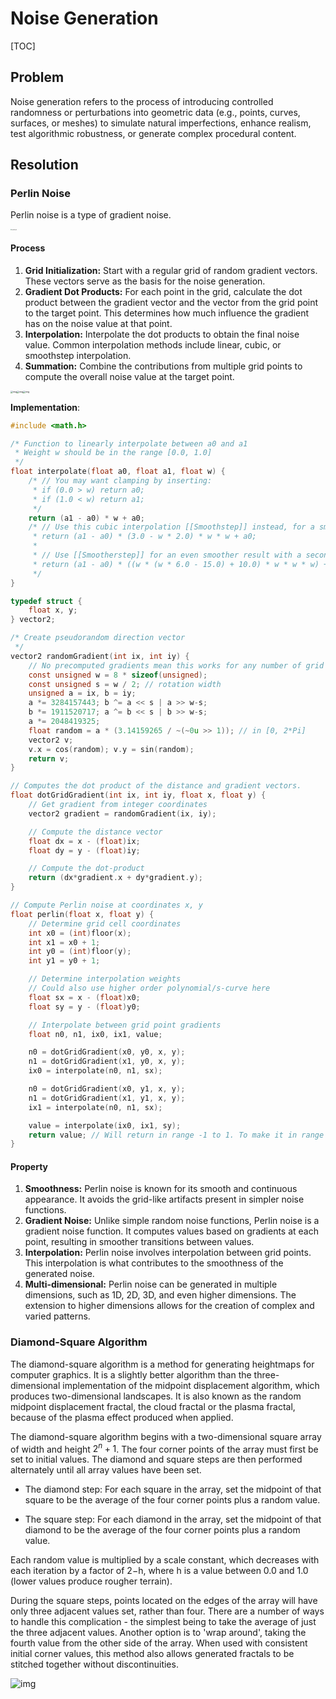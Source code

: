 # Noise Generation

[TOC]

## Problem

Noise generation refers to the process of introducing controlled randomness or perturbations into geometric data (e.g., points, curves, surfaces, or meshes) to simulate natural imperfections, enhance realism, test algorithmic robustness, or generate complex procedural content.

## Resolution

### Perlin Noise

Perlin noise is a type of gradient noise.

<img src="assets/Perlin_noise_example.png" alt="undefined" style="zoom:12%;" />

#### Process

1. **Grid Initialization:** Start with a regular grid of random gradient vectors. These vectors serve as the basis for the noise generation.
2. **Gradient Dot Products:** For each point in the grid, calculate the dot product between the gradient vector and the vector from the grid point to the target point. This determines how much influence the gradient has on the noise value at that point.
3. **Interpolation:** Interpolate the dot products to obtain the final noise value. Common interpolation methods include linear, cubic, or smoothstep interpolation.
4. **Summation:** Combine the contributions from multiple grid points to compute the overall noise value at the target point.

<img src="assets/1024px-PerlinNoiseGradientGrid.svg.png" alt="img" style="zoom:25%;" /><img src="assets/1024px-PerlinNoiseDotProducts.svg.png" alt="img" style="zoom:25%;" /><img src="assets/1024px-PerlinNoiseInterpolated.svg.png" alt="img" style="zoom:25%;" />

**Implementation**: 

```c
#include <math.h>

/* Function to linearly interpolate between a0 and a1
 * Weight w should be in the range [0.0, 1.0]
 */
float interpolate(float a0, float a1, float w) {
    /* // You may want clamping by inserting:
     * if (0.0 > w) return a0;
     * if (1.0 < w) return a1;
     */
    return (a1 - a0) * w + a0;
    /* // Use this cubic interpolation [[Smoothstep]] instead, for a smooth appearance:
     * return (a1 - a0) * (3.0 - w * 2.0) * w * w + a0;
     *
     * // Use [[Smootherstep]] for an even smoother result with a second derivative equal to zero on boundaries:
     * return (a1 - a0) * ((w * (w * 6.0 - 15.0) + 10.0) * w * w * w) + a0;
     */
}

typedef struct {
    float x, y;
} vector2;

/* Create pseudorandom direction vector
 */
vector2 randomGradient(int ix, int iy) {
    // No precomputed gradients mean this works for any number of grid coordinates
    const unsigned w = 8 * sizeof(unsigned);
    const unsigned s = w / 2; // rotation width
    unsigned a = ix, b = iy;
    a *= 3284157443; b ^= a << s | a >> w-s;
    b *= 1911520717; a ^= b << s | b >> w-s;
    a *= 2048419325;
    float random = a * (3.14159265 / ~(~0u >> 1)); // in [0, 2*Pi]
    vector2 v;
    v.x = cos(random); v.y = sin(random);
    return v;
}

// Computes the dot product of the distance and gradient vectors.
float dotGridGradient(int ix, int iy, float x, float y) {
    // Get gradient from integer coordinates
    vector2 gradient = randomGradient(ix, iy);

    // Compute the distance vector
    float dx = x - (float)ix;
    float dy = y - (float)iy;

    // Compute the dot-product
    return (dx*gradient.x + dy*gradient.y);
}

// Compute Perlin noise at coordinates x, y
float perlin(float x, float y) {
    // Determine grid cell coordinates
    int x0 = (int)floor(x);
    int x1 = x0 + 1;
    int y0 = (int)floor(y);
    int y1 = y0 + 1;

    // Determine interpolation weights
    // Could also use higher order polynomial/s-curve here
    float sx = x - (float)x0;
    float sy = y - (float)y0;

    // Interpolate between grid point gradients
    float n0, n1, ix0, ix1, value;

    n0 = dotGridGradient(x0, y0, x, y);
    n1 = dotGridGradient(x1, y0, x, y);
    ix0 = interpolate(n0, n1, sx);

    n0 = dotGridGradient(x0, y1, x, y);
    n1 = dotGridGradient(x1, y1, x, y);
    ix1 = interpolate(n0, n1, sx);

    value = interpolate(ix0, ix1, sy);
    return value; // Will return in range -1 to 1. To make it in range 0 to 1, multiply by 0.5 and add 0.5
}
```

#### Property

1. **Smoothness:** Perlin noise is known for its smooth and continuous appearance. It avoids the grid-like artifacts present in simpler noise functions.
2. **Gradient Noise:** Unlike simple random noise functions, Perlin noise is a gradient noise function. It computes values based on gradients at each point, resulting in smoother transitions between values.
3. **Interpolation:** Perlin noise involves interpolation between grid points. This interpolation is what contributes to the smoothness of the generated noise.
4. **Multi-dimensional:** Perlin noise can be generated in multiple dimensions, such as 1D, 2D, 3D, and even higher dimensions. The extension to higher dimensions allows for the creation of complex and varied patterns.

### Diamond-Square Algorithm

The diamond-square algorithm is a method for generating heightmaps for computer graphics. It is a slightly better algorithm than the three-dimensional implementation of the midpoint displacement algorithm, which produces two-dimensional landscapes. It is also known as the random midpoint displacement fractal, the cloud fractal or the plasma fractal, because of the plasma effect produced when applied.

The diamond-square algorithm begins with a two-dimensional square array of width and height $2^n + 1$. The four corner points of the array must first be set to initial values. The diamond and square steps are then performed alternately until all array values have been set.

- The diamond step: For each square in the array, set the midpoint of that square to be the average of the four corner points plus a random value.

- The square step: For each diamond in the array, set the midpoint of that diamond to be the average of the four corner points plus a random value.

Each random value is multiplied by a scale constant, which decreases with each iteration by a factor of 2−h, where h is a value between 0.0 and 1.0 (lower values produce rougher terrain).

During the square steps, points located on the edges of the array will have only three adjacent values set, rather than four. There are a number of ways to handle this complication - the simplest being to take the average of just the three adjacent values. Another option is to 'wrap around', taking the fourth value from the other side of the array. When used with consistent initial corner values, this method also allows generated fractals to be stitched together without discontinuities.

![img](assets/200px-Plasmafractal.gif)
